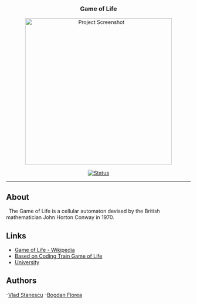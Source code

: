 <h3 align="center">Game of Life</h3>
<p align="center">
 <img width=400px height=400px src="https://i.postimg.cc/50k4G68Y/gol.jpg" alt="Project Screenshot">
</p>

<div align="center">

  [![Status](https://img.shields.io/badge/status-inactive-red.svg)]() 
  
</div>

---

## About 
<p>	&ensp;The Game of Life is a cellular automaton devised by the British mathematician John Horton Conway in 1970.
</p>

## Links
 - [Game of Life - Wikipedia](https://en.wikipedia.org/wiki/Conway%27s_Game_of_Life)
 - [Based on Coding Train Game of Life](https://www.youtube.com/watch?v=FWSR_7kZuYg)
 - [University](http://csac.ulbsibiu.ro/)

## Authors
  -[Vlad Stanescu](https://github.com/vladstanescu94)
  -[Bogdan Florea](https://github.com/BogdanFlorea97)
